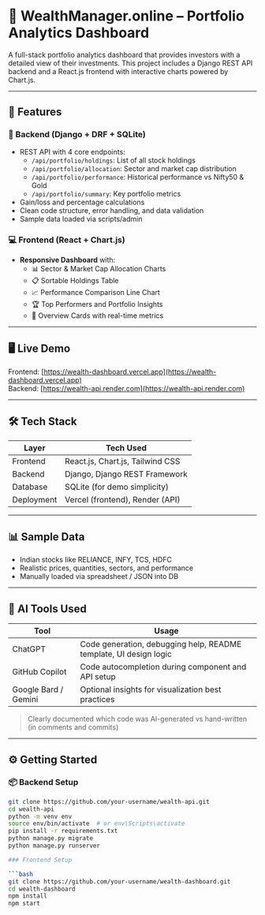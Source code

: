 # 💸 WealthManager.online – Portfolio Analytics Dashboard

A full-stack portfolio analytics dashboard that provides investors with a detailed view of their investments. This project includes a Django REST API backend and a React.js frontend with interactive charts powered by Chart.js.

---

## 🚀 Features

### 🔧 Backend (Django + DRF + SQLite)
- REST API with 4 core endpoints:
  - `/api/portfolio/holdings`: List of all stock holdings
  - `/api/portfolio/allocation`: Sector and market cap distribution
  - `/api/portfolio/performance`: Historical performance vs Nifty50 & Gold
  - `/api/portfolio/summary`: Key portfolio metrics
- Gain/loss and percentage calculations
- Clean code structure, error handling, and data validation
- Sample data loaded via scripts/admin

### 💻 Frontend (React + Chart.js)
- **Responsive Dashboard** with:
  - 📊 Sector & Market Cap Allocation Charts
  - 📋 Sortable Holdings Table
  - 📈 Performance Comparison Line Chart
  - 🏆 Top Performers and Portfolio Insights
  - 📃 Overview Cards with real-time metrics

---

## 🖥️ Live Demo

Frontend: [https://wealth-dashboard.vercel.app](https://wealth-dashboard.vercel.app)  
Backend: [https://wealth-api.render.com](https://wealth-api.render.com)



---

## 🛠️ Tech Stack

| Layer      | Tech Used                         |
|------------|----------------------------------|
| Frontend   | React.js, Chart.js, Tailwind CSS |
| Backend    | Django, Django REST Framework    |
| Database   | SQLite (for demo simplicity)     |
| Deployment | Vercel (frontend), Render (API)  |

---

## 📊 Sample Data

- Indian stocks like RELIANCE, INFY, TCS, HDFC
- Realistic prices, quantities, sectors, and performance
- Manually loaded via spreadsheet / JSON into DB

---

## 🧠 AI Tools Used

| Tool        | Usage |
|-------------|-------|
| ChatGPT     | Code generation, debugging help, README template, UI design logic |
| GitHub Copilot | Code autocompletion during component and API setup |
| Google Bard / Gemini | Optional insights for visualization best practices |

> Clearly documented which code was AI-generated vs hand-written (in comments and commits)

---

## ⚙️ Getting Started

### 📦 Backend Setup

```bash
git clone https://github.com/your-username/wealth-api.git
cd wealth-api
python -m venv env
source env/bin/activate  # or env\Scripts\activate
pip install -r requirements.txt
python manage.py migrate
python manage.py runserver

### Frontend Setup

```bash
git clone https://github.com/your-username/wealth-dashboard.git
cd wealth-dashboard
npm install
npm start
